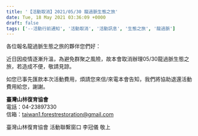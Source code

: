 ```yaml
---
title: '【活動取消】2021/05/30 龍過脈生態之旅'
date: Tue, 18 May 2021 03:36:09 +0000
draft: false
tags: ['--活動行前通知', '活動取消', '活動訊息', '生態之旅', '龍過脈']
---
```


各位報名龍過脈生態之旅的夥伴您們好：

近日因疫情逐漸升溫，為避免群聚之風險，故本會取消辦理05/30龍過脈生態之旅，若造成不便，敬請見諒。

如您已事先匯款本次活動費用，煩請您來信/來電本會告知，我們將協助退還活動費用給您，謝謝。

**臺灣山林復育協會**  
電話：04-23897330  
信箱：[taiwan1.forestrestoration@gmail.com](mailto:taiwan1.forestrestoration@gmail.com)

臺灣山林復育協會 活動聯繫窗口 李冠儀 敬上